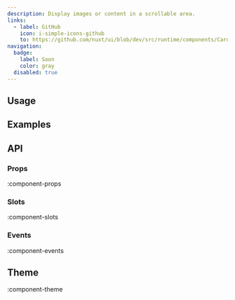 ```yaml
---
description: Display images or content in a scrollable area.
links:
  - label: GitHub
    icon: i-simple-icons-github
    to: https://github.com/nuxt/ui/blob/dev/src/runtime/components/Carousel.vue
navigation:
  badge:
    label: Soon
    color: gray
  disabled: true
---
```


## Usage

## Examples

## API

### Props

:component-props

### Slots

:component-slots

### Events

:component-events

## Theme

:component-theme
